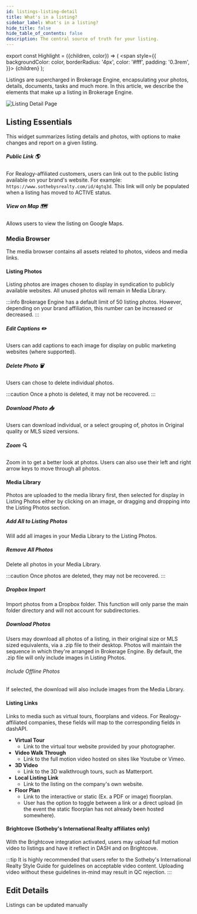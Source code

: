 ```yaml
---
id: listings-listing-detail
title: What's in a listing?
sidebar_label: What's in a listing?
hide_title: false
hide_table_of_contents: false
description: The central source of truth for your listing.
---
```

export const Highlight = ({children, color}) => (
  <span
    style={{
      backgroundColor: color,
      borderRadius: '4px',
      color: '#fff',
      padding: '0.3rem',
    }}>
    {children}
  </span>
);

Listings are supercharged in Brokerage Engine, encapsulating your photos, details, documents, tasks and much more. In this article, we describe the elements that make up a listing in Brokerage Engine.

![Listing Detail Page](/docs/listings-listing-detail.gif)

## Listing Essentials
This widget summarizes listing details and photos, with options to make changes and report on a given listing.

##### Public Link 🌎
For Realogy-affiliated customers, users can link out to the public listing available on your brand's website. For example: `https://www.sothebysrealty.com/id/4gtq3d`. This link will only be populated when a listing has moved to <Highlight color="#16D39A">ACTIVE</Highlight> status.

##### View on Map 🗺️
Allows users to view the listing on Google Maps.

### Media Browser
The media browser contains all assets related to photos, videos and media links.

#### Listing Photos
Listing photos are images chosen to display in syndication to publicly available websites. All unused photos will remain in Media Library.

:::info
Brokerage Engine has a default limit of 50 listing photos. However, depending on your brand affiliation, this number can be increased or decreased.
:::

##### Edit Captions ✏️
Users can add captions to each image for display on public marketing websites (where supported).

##### Delete Photo 🗑️
Users can chose to delete individual photos.

:::caution
Once a photo is deleted, it may not be recovered.
:::

##### Download Photo 📥
Users can download individual, or a select grouping of, photos in Original quality or MLS sized versions.

##### Zoom 🔍
Zoom in to get a better look at photos. Users can also use their left and right arrow keys to move through all photos.

#### Media Library
Photos are uploaded to the media library first, then selected for display in Listing Photos either by clicking on an image, or dragging and dropping into the Listing Photos section.

##### Add All to Listing Photos
Will add all images in your Media Library to the Listing Photos.

##### Remove All Photos
Delete all photos in your Media Library.

:::caution
Once photos are deleted, they may not be recovered.
:::

##### Dropbox Import
Import photos from a Dropbox folder. This function will only parse the main folder directory and will not account for subdirectories.

##### Download Photos
Users may download all photos of a listing, in their original size or MLS sized equivalents, via a .zip file to their desktop. Photos will maintain the sequence in which they're arranged in Brokerage Engine. By default, the .zip file will only include images in Listing Photos.

###### Include Offline Photos
If selected, the download will also include images from the Media Library.

#### Listing Links
Links to media such as virtual tours, floorplans and videos. For Realogy-affiliated companies, these fields will map to the corresponding fields in dashAPI.
- **Virtual Tour**
  - Link to the virtual tour website provided by your photographer.
- **Video Walk Through**
  - Link to the full motion video hosted on sites like Youtube or Vimeo.
- **3D Video**
  - Link to the 3D walkthrough tours, such as Matterport.
- **Local Listing Link**
  - Link to the listing on the company's own website.
- **Floor Plan**
  - Link to the interactive or static (Ex. a PDF or image) floorplan.
  - User has the option to toggle between a link or a direct upload (in the event the static floorplan has not already been hosted somewhere).

#### Brightcove (Sotheby's International Realty affiliates only)
With the Brightcove integration activated, users may upload full motion video to listings and have it reflect in DASH and on Brightcove.

:::tip
It is highly recommended that users refer to the Sotheby's International Realty Style Guide for guidelines on acceptable video content. Uploading video without these guidelines in-mind may result in QC rejection.
:::

## Edit Details
Listings can be updated manually